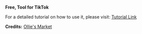**Free, Tool for TikTok**

For a detailed tutorial on how to use it, please visit: [Tutorial Link](https://t.me/tools2larp/405)

**Credits:** [Ollie's Market](https://t.me/tools2larp)
